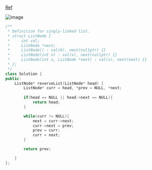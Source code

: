[Ref](https://dev.to/jacobjzhang/a-visual-guide-to-reversing-a-linked-list-161e)

![image](https://github.com/user-attachments/assets/3379235b-9c68-4623-b20f-37ca95212c07)

```c++
/**
 * Definition for singly-linked list.
 * struct ListNode {
 *     int val;
 *     ListNode *next;
 *     ListNode() : val(0), next(nullptr) {}
 *     ListNode(int x) : val(x), next(nullptr) {}
 *     ListNode(int x, ListNode *next) : val(x), next(next) {}
 * };
 */
class Solution {
public:
    ListNode* reverseList(ListNode* head) {
        ListNode* curr = head, *prev = NULL, *next;
        
        if(head == NULL || head->next == NULL){
            return head;
        }

        while(curr != NULL){
            next = curr->next;
            curr->next = prev;
            prev = curr;
            curr = next;
        }

        return prev;

    }
};
```
